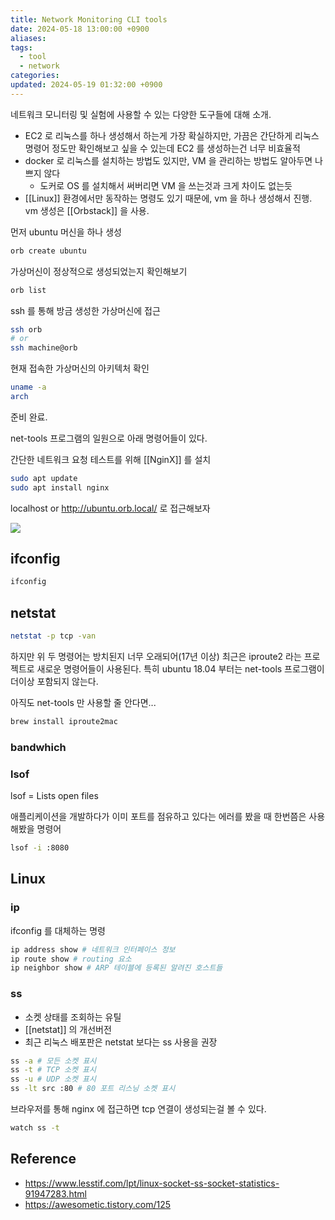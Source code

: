 ```yaml
---
title: Network Monitoring CLI tools
date: 2024-05-18 13:00:00 +0900
aliases: 
tags:
  - tool
  - network
categories: 
updated: 2024-05-19 01:32:00 +0900
---
```


네트워크 모니터링 및 실험에 사용할 수 있는 다양한 도구들에 대해 소개.

- EC2 로 리눅스를 하나 생성해서 하는게 가장 확실하지만, 가끔은 간단하게 리눅스 명령어 정도만 확인해보고 싶을 수 있는데 EC2 를 생성하는건 너무 비효율적
- docker 로 리눅스를 설치하는 방법도 있지만, VM 을 관리하는 방법도 알아두면 나쁘지 않다
    - 도커로 OS 를 설치해서 써버리면 VM 을 쓰는것과 크게 차이도 없는듯
- [[Linux]] 환경에서만 동작하는 명령도 있기 때문에, vm 을 하나 생성해서 진행. vm 생성은 [[Orbstack]] 을 사용.

먼저 ubuntu 머신을 하나 생성

```bash
orb create ubuntu
```

가상머신이 정상적으로 생성되었는지 확인해보기

```bash
orb list
```

ssh 를 통해 방금 생성한 가상머신에 접근

```bash
ssh orb
# or
ssh machine@orb
```

현재 접속한 가상머신의 아키텍처 확인

```bash
uname -a
arch
```

준비 완료.

net-tools 프로그램의 일원으로 아래 명령어들이 있다.

간단한 네트워크 요청 테스트를 위해 [[NginX]] 를 설치

```bash
sudo apt update
sudo apt install nginx
```

localhost or http://ubuntu.orb.local/ 로 접근해보자

![](https://i.imgur.com/2OAjyz9.png)


## ifconfig

```bash
ifconfig
```

## netstat

```bash
netstat -p tcp -van
```

하지만 위 두 명령어는 방치된지 너무 오래되어(17년 이상) 최근은 iproute2 라는 프로젝트로 새로운 명령어들이 사용된다. 특히 ubuntu 18.04 부터는 net-tools 프로그램이 더이상 포함되지 않는다.

아직도 net-tools 만 사용할 줄 안다면...

```bash
brew install iproute2mac
```

### bandwhich

### lsof

lsof = Lists open files

애플리케이션을 개발하다가 이미 포트를 점유하고 있다는 에러를 봤을 때 한번쯤은 사용해봤을 명령어

```bash
lsof -i :8080
```

## Linux

### ip

ifconfig 를 대체하는 명령

```bash
ip address show # 네트워크 인터페이스 정보
ip route show # routing 요소
ip neighbor show # ARP 테이블에 등록된 알려진 호스트들
```

### ss

- 소켓 상태를 조회하는 유틸
- [[netstat]] 의 개선버전
- 최근 리눅스 배포판은 netstat 보다는 ss 사용을 권장

```bash
ss -a # 모든 소켓 표시
ss -t # TCP 소켓 표시
ss -u # UDP 소켓 표시
ss -lt src :80 # 80 포트 리스닝 소켓 표시
```

브라우저를 통해 nginx 에 접근하면 tcp 연결이 생성되는걸 볼 수 있다.

```bash
watch ss -t
```

## Reference

- https://www.lesstif.com/lpt/linux-socket-ss-socket-statistics-91947283.html
- https://awesometic.tistory.com/125
